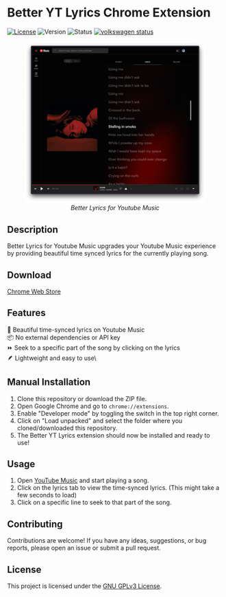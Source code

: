 # Better YT Lyrics Chrome Extension

[![License](https://img.shields.io/badge/license-GPL_v3-blue.svg)](https://www.gnu.org/licenses/gpl-3.0.en.html)
![Version](https://img.shields.io/badge/version-0.1.0-blue.svg)
![Status](https://img.shields.io/badge/status-active-brightgreen.svg)
[![volkswagen status](https://auchenberg.github.io/volkswagen/volkswargen_ci.svg?v=1)](https://github.com/boidushya/better-lyrics)

<figure>
  <img src="./images/banner/screenshot.png" alt="Banner">
  <figcaption><center><em>Better Lyrics for Youtube Music</em></center></figcaption>
</figure>

## Description

Better Lyrics for Youtube Music upgrades your Youtube Music experience
by providing beautiful time synced lyrics for the currently playing
song.

## Download

[Chrome Web Store](https://chrome.google.com/webstore/detail/better-lyrics-for-youtube/)

## Features

🎵 Beautiful time-synced lyrics on Youtube Music\
📦 No external dependencies or API key\
⏩ Seek to a specific part of the song by clicking on the lyrics\
🪶 Lightweight and easy to use\

## Manual Installation

1. Clone this repository or download the ZIP file.
2. Open Google Chrome and go to `chrome://extensions`.
3. Enable "Developer mode" by toggling the switch in the top right corner.
4. Click on "Load unpacked" and select the folder where you cloned/downloaded this repository.
5. The Better YT Lyrics extension should now be installed and ready to use!

## Usage

1. Open [YouTube Music](https://music.youtube.com) and start playing a song.
2. Click on the lyrics tab to view the time-synced lyrics. (This might take a few seconds to load)
3. Click on a specific line to seek to that part of the song.

## Contributing

Contributions are welcome! If you have any ideas, suggestions, or bug reports, please open an issue or submit a pull request.

## License

This project is licensed under the [GNU GPLv3 License](LICENSE).

